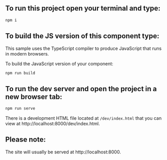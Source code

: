 ## To run this project open your terminal and type:

```bash
npm i
```

## To build the JS version of this component type:

This sample uses the TypeScript compiler to produce JavaScript that runs in modern browsers.

To build the JavaScript version of your component:

```bash
npm run build
```

## To run the dev server and open the project in a new browser tab:

```bash
npm run serve
```

There is a development HTML file located at `/dev/index.html` that you can view at http://localhost:8000/dev/index.html. 

## Please note:

The site will usually be served at http://localhost:8000.

